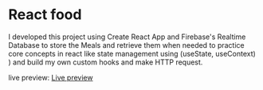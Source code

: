 # React food

I developed this project using Create React App and Firebase's Realtime Database to store the Meals and retrieve them when needed to practice core concepts in react like state management using (useState, useContext) ) and build my own custom hooks and make HTTP request.

live preview: [Live preview](https://react-food-ten.vercel.app/)

